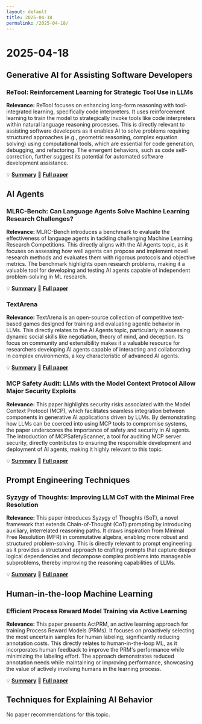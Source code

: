 ```yaml
---
layout: default
title: 2025-04-18
permalink: /2025-04-18/
---
```


# 2025-04-18

## Generative AI for Assisting Software Developers

### ReTool: Reinforcement Learning for Strategic Tool Use in LLMs

**Relevance:** ReTool focuses on enhancing long-form reasoning with tool-integrated learning, specifically code interpreters. It uses reinforcement learning to train the model to strategically invoke tools like code interpreters within natural language reasoning processes. This is directly relevant to assisting software developers as it enables AI to solve problems requiring structured approaches (e.g., geometric reasoning, complex equation solving) using computational tools, which are essential for code generation, debugging, and refactoring. The emergent behaviors, such as code self-correction, further suggest its potential for automated software development assistance.

💡 **[Summary](2504.11536/)** 📄 **[Full paper](https://arxiv.org/pdf/2504.11536)**

## AI Agents

### MLRC-Bench: Can Language Agents Solve Machine Learning Research Challenges?

**Relevance:** MLRC-Bench introduces a benchmark to evaluate the effectiveness of language agents in tackling challenging Machine Learning Research Competitions. This directly aligns with the AI Agents topic, as it focuses on assessing how well agents can propose and implement novel research methods and evaluates them with rigorous protocols and objective metrics. The benchmark highlights open research problems, making it a valuable tool for developing and testing AI agents capable of independent problem-solving in ML research.

💡 **[Summary](2504.09702/)** 📄 **[Full paper](https://arxiv.org/pdf/2504.09702)**

### TextArena

**Relevance:** TextArena is an open-source collection of competitive text-based games designed for training and evaluating agentic behavior in LLMs. This directly relates to the AI Agents topic, particularly in assessing dynamic social skills like negotiation, theory of mind, and deception. Its focus on community and extensibility makes it a valuable resource for researchers developing AI agents capable of interacting and collaborating in complex environments, a key characteristic of advanced AI agents.

💡 **[Summary](2504.11442/)** 📄 **[Full paper](https://arxiv.org/pdf/2504.11442)**

### MCP Safety Audit: LLMs with the Model Context Protocol Allow Major Security Exploits

**Relevance:** This paper highlights security risks associated with the Model Context Protocol (MCP), which facilitates seamless integration between components in generative AI applications driven by LLMs. By demonstrating how LLMs can be coerced into using MCP tools to compromise systems, the paper underscores the importance of safety and security in AI agents. The introduction of MCPSafetyScanner, a tool for auditing MCP server security, directly contributes to ensuring the responsible development and deployment of AI agents, making it highly relevant to this topic.

💡 **[Summary](2504.03767/)** 📄 **[Full paper](https://arxiv.org/pdf/2504.03767)**

## Prompt Engineering Techniques

### Syzygy of Thoughts: Improving LLM CoT with the Minimal Free Resolution

**Relevance:** This paper introduces Syzygy of Thoughts (SoT), a novel framework that extends Chain-of-Thought (CoT) prompting by introducing auxiliary, interrelated reasoning paths. It draws inspiration from Minimal Free Resolution (MFR) in commutative algebra, enabling more robust and structured problem-solving. This is directly relevant to prompt engineering as it provides a structured approach to crafting prompts that capture deeper logical dependencies and decompose complex problems into manageable subproblems, thereby improving the reasoning capabilities of LLMs.

💡 **[Summary](2504.09566/)** 📄 **[Full paper](https://arxiv.org/pdf/2504.09566)**

## Human-in-the-loop Machine Learning

### Efficient Process Reward Model Training via Active Learning

**Relevance:** This paper presents ActPRM, an active learning approach for training Process Reward Models (PRMs). It focuses on proactively selecting the most uncertain samples for human labeling, significantly reducing annotation costs. This directly relates to human-in-the-loop ML, as it incorporates human feedback to improve the PRM's performance while minimizing the labeling effort. The approach demonstrates reduced annotation needs while maintaining or improving performance, showcasing the value of actively involving humans in the learning process.

💡 **[Summary](2504.10559/)** 📄 **[Full paper](https://arxiv.org/pdf/2504.10559)**

## Techniques for Explaining AI Behavior

No paper recommendations for this topic.

